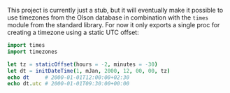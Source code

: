 This project is currently just a stub, but it will eventually make it possible to use timezones from the Olson database in combination with the `times` module from the standard library. For now it only exports a single proc for creating a timezone using a static UTC offset:

```nim
import times
import timezones

let tz = staticOffset(hours = -2, minutes = -30)
let dt = initDateTime(1, mJan, 2000, 12, 00, 00, tz)
echo dt     # 2000-01-01T12:00:00+02:30
echo dt.utc # 2000-01-01T09:30:00+00:00
```
